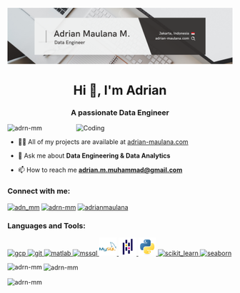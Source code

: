 [![MasterHead](https://raw.githubusercontent.com/adrn-mm/adrn-mm/main/banner.png)](https://adrian-maulana.com/)
<h1 align="center">Hi 👋, I'm Adrian</h1>
<h3 align="center">A passionate Data Engineer</h3>

<img align="right" alt="Coding" width="350" src="https://media.giphy.com/media/v1.Y2lkPTc5MGI3NjExMmU4MTlkNWJiMThmOGFiYzI5ZGIxOGFiYTY2OTFiYzRlZGRhM2ZiNCZjdD1n/qgQUggAC3Pfv687qPC/giphy.gif">

<p align="left"> <img src="https://komarev.com/ghpvc/?username=adrn-mm&label=Profile%20views&color=0e75b6&style=flat" alt="adrn-mm" /> </p>

- 👨‍💻 All of my projects are available at [adrian-maulana.com](adrian-maulana.com)

- 💬 Ask me about **Data Engineering & Data Analytics**

- 📫 How to reach me **adrian.m.muhammad@gmail.com**

<h3 align="left">Connect with me:</h3>
<p align="left">
<a href="https://twitter.com/adn_mm" target="blank"><img align="center" src="https://raw.githubusercontent.com/rahuldkjain/github-profile-readme-generator/master/src/images/icons/Social/twitter.svg" alt="adn_mm" height="30" width="40" /></a>
<a href="https://linkedin.com/in/adrn-mm" target="blank"><img align="center" src="https://raw.githubusercontent.com/rahuldkjain/github-profile-readme-generator/master/src/images/icons/Social/linked-in-alt.svg" alt="adrn-mm" height="30" width="40" /></a>
<a href="https://kaggle.com/adrianmaulana" target="blank"><img align="center" src="https://raw.githubusercontent.com/rahuldkjain/github-profile-readme-generator/master/src/images/icons/Social/kaggle.svg" alt="adrianmaulana" height="30" width="40" /></a>
</p>

<h3 align="left">Languages and Tools:</h3>
<p align="left"> <a href="https://cloud.google.com" target="_blank" rel="noreferrer"> <img src="https://www.vectorlogo.zone/logos/google_cloud/google_cloud-icon.svg" alt="gcp" width="40" height="40"/> </a> <a href="https://git-scm.com/" target="_blank" rel="noreferrer"> <img src="https://www.vectorlogo.zone/logos/git-scm/git-scm-icon.svg" alt="git" width="40" height="40"/> </a> <a href="https://www.mathworks.com/" target="_blank" rel="noreferrer"> <img src="https://upload.wikimedia.org/wikipedia/commons/2/21/Matlab_Logo.png" alt="matlab" width="40" height="40"/> </a> <a href="https://www.microsoft.com/en-us/sql-server" target="_blank" rel="noreferrer"> <img src="https://www.svgrepo.com/show/303229/microsoft-sql-server-logo.svg" alt="mssql" width="40" height="40"/> </a> <a href="https://www.mysql.com/" target="_blank" rel="noreferrer"> <img src="https://raw.githubusercontent.com/devicons/devicon/master/icons/mysql/mysql-original-wordmark.svg" alt="mysql" width="40" height="40"/> </a> <a href="https://pandas.pydata.org/" target="_blank" rel="noreferrer"> <img src="https://raw.githubusercontent.com/devicons/devicon/2ae2a900d2f041da66e950e4d48052658d850630/icons/pandas/pandas-original.svg" alt="pandas" width="40" height="40"/> </a> <a href="https://www.python.org" target="_blank" rel="noreferrer"> <img src="https://raw.githubusercontent.com/devicons/devicon/master/icons/python/python-original.svg" alt="python" width="40" height="40"/> </a> <a href="https://scikit-learn.org/" target="_blank" rel="noreferrer"> <img src="https://upload.wikimedia.org/wikipedia/commons/0/05/Scikit_learn_logo_small.svg" alt="scikit_learn" width="40" height="40"/> </a> <a href="https://seaborn.pydata.org/" target="_blank" rel="noreferrer"> <img src="https://seaborn.pydata.org/_images/logo-mark-lightbg.svg" alt="seaborn" width="40" height="40"/> </a> </p>

<p><img align="left" src="https://github-readme-stats.vercel.app/api/top-langs?username=adrn-mm&show_icons=true&locale=en&layout=compact" alt="adrn-mm" /></p>

<p>&nbsp;<img align="center" src="https://github-readme-stats.vercel.app/api?username=adrn-mm&show_icons=true&locale=en" alt="adrn-mm" /></p>

<p><img align="center" src="https://github-readme-streak-stats.herokuapp.com/?user=adrn-mm&" alt="adrn-mm" /></p>

